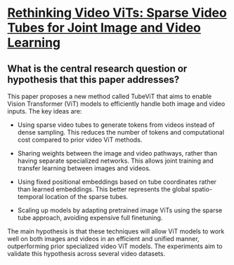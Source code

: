 # [Rethinking Video ViTs: Sparse Video Tubes for Joint Image and Video   Learning](https://arxiv.org/abs/2212.03229)

## What is the central research question or hypothesis that this paper addresses?

 This paper proposes a new method called TubeViT that aims to enable Vision Transformer (ViT) models to efficiently handle both image and video inputs. The key ideas are:

- Using sparse video tubes to generate tokens from videos instead of dense sampling. This reduces the number of tokens and computational cost compared to prior video ViT methods. 

- Sharing weights between the image and video pathways, rather than having separate specialized networks. This allows joint training and transfer learning between images and videos.

- Using fixed positional embeddings based on tube coordinates rather than learned embeddings. This better represents the global spatio-temporal location of the sparse tubes.

- Scaling up models by adapting pretrained image ViTs using the sparse tube approach, avoiding expensive full finetuning.

The main hypothesis is that these techniques will allow ViT models to work well on both images and videos in an efficient and unified manner, outperforming prior specialized video ViT models. The experiments aim to validate this hypothesis across several video datasets.
